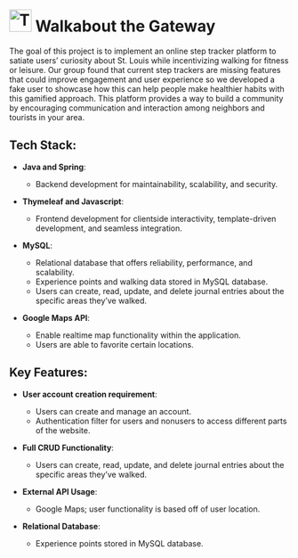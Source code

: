 # <img alt="This image is the logo for the Walkabout the Gateway application." height="40" src="/Users/Sarah/Desktop/LaunchCode/group-ashley-1/src/main/resources/static/images/Logo-Yellow.png" title="Application Logo" width="40"/>  Walkabout the Gateway


The goal of this project is to implement an online step tracker platform to satiate users’ curiosity about St. Louis while incentivizing walking for fitness or leisure. Our group found that current step trackers are missing features that could improve engagement and user experience so we developed a fake user to showcase how this can help people make healthier habits with this gamified approach. This platform provides a way to build a community by encouraging communication and interaction among neighbors and tourists in your area.

## Tech Stack:
- **Java and Spring**:
  - Backend development for maintainability, scalability, and security.


- **Thymeleaf and Javascript**:
  - Frontend development for clientside interactivity, template-driven development, and seamless integration.


- **MySQL**:
  - Relational database that offers reliability, performance, and scalability. 
  - Experience points and walking data stored in MySQL database.
  - Users can create, read, update, and delete journal entries about the specific areas they’ve walked.


- **Google Maps API**:
  - Enable realtime map functionality within the application.
  - Users are able to favorite certain locations.

## Key Features: 

- **User account creation requirement**: 
  - Users can create and manage an account. 
  - Authentication filter for users and nonusers to access different parts of the website. 


- **Full CRUD Functionality**:
  - Users can create, read, update, and delete journal entries about the specific areas they’ve walked.


- **External API Usage**: 
  - Google Maps; user functionality is based off of user location.


- **Relational Database**: 
  - Experience points stored in MySQL database.

